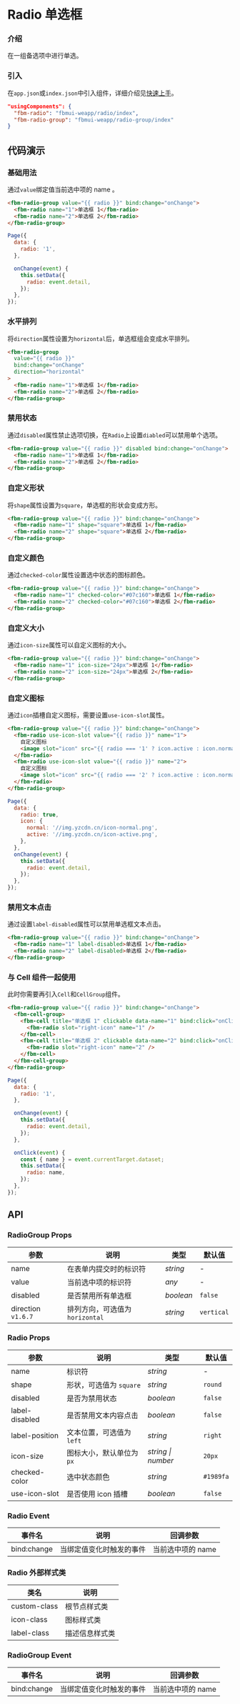 # Radio 单选框

### 介绍

在一组备选项中进行单选。

### 引入

在`app.json`或`index.json`中引入组件，详细介绍见[快速上手](#/quickstart#yin-ru-zu-jian)。

```json
"usingComponents": {
  "fbm-radio": "fbmui-weapp/radio/index",
  "fbm-radio-group": "fbmui-weapp/radio-group/index"
}
```

## 代码演示

### 基础用法

通过`value`绑定值当前选中项的 name 。

```html
<fbm-radio-group value="{{ radio }}" bind:change="onChange">
  <fbm-radio name="1">单选框 1</fbm-radio>
  <fbm-radio name="2">单选框 2</fbm-radio>
</fbm-radio-group>
```

```js
Page({
  data: {
    radio: '1',
  },

  onChange(event) {
    this.setData({
      radio: event.detail,
    });
  },
});
```

### 水平排列

将`direction`属性设置为`horizontal`后，单选框组会变成水平排列。

```html
<fbm-radio-group
  value="{{ radio }}"
  bind:change="onChange"
  direction="horizontal"
>
  <fbm-radio name="1">单选框 1</fbm-radio>
  <fbm-radio name="2">单选框 2</fbm-radio>
</fbm-radio-group>
```

### 禁用状态

通过`disabled`属性禁止选项切换，在`Radio`上设置`diabled`可以禁用单个选项。

```html
<fbm-radio-group value="{{ radio }}" disabled bind:change="onChange">
  <fbm-radio name="1">单选框 1</fbm-radio>
  <fbm-radio name="2">单选框 2</fbm-radio>
</fbm-radio-group>
```

### 自定义形状

将`shape`属性设置为`square`，单选框的形状会变成方形。

```html
<fbm-radio-group value="{{ radio }}" bind:change="onChange">
  <fbm-radio name="1" shape="square">单选框 1</fbm-radio>
  <fbm-radio name="2" shape="square">单选框 2</fbm-radio>
</fbm-radio-group>
```

### 自定义颜色

通过`checked-color`属性设置选中状态的图标颜色。

```html
<fbm-radio-group value="{{ radio }}" bind:change="onChange">
  <fbm-radio name="1" checked-color="#07c160">单选框 1</fbm-radio>
  <fbm-radio name="2" checked-color="#07c160">单选框 2</fbm-radio>
</fbm-radio-group>
```

### 自定义大小

通过`icon-size`属性可以自定义图标的大小。

```html
<fbm-radio-group value="{{ radio }}" bind:change="onChange">
  <fbm-radio name="1" icon-size="24px">单选框 1</fbm-radio>
  <fbm-radio name="2" icon-size="24px">单选框 2</fbm-radio>
</fbm-radio-group>
```

### 自定义图标

通过`icon`插槽自定义图标，需要设置`use-icon-slot`属性。

```html
<fbm-radio-group value="{{ radio }}" bind:change="onChange">
  <fbm-radio use-icon-slot value="{{ radio }}" name="1">
    自定义图标
    <image slot="icon" src="{{ radio === '1' ? icon.active : icon.normal }}" />
  </fbm-radio>
  <fbm-radio use-icon-slot value="{{ radio }}" name="2">
    自定义图标
    <image slot="icon" src="{{ radio === '2' ? icon.active : icon.normal }}" />
  </fbm-radio>
</fbm-radio-group>
```

```js
Page({
  data: {
    radio: true,
    icon: {
      normal: '//img.yzcdn.cn/icon-normal.png',
      active: '//img.yzcdn.cn/icon-active.png',
    },
  },
  onChange(event) {
    this.setData({
      radio: event.detail,
    });
  },
});
```

### 禁用文本点击

通过设置`label-disabled`属性可以禁用单选框文本点击。

```html
<fbm-radio-group value="{{ radio }}" bind:change="onChange">
  <fbm-radio name="1" label-disabled>单选框 1</fbm-radio>
  <fbm-radio name="2" label-disabled>单选框 2</fbm-radio>
</fbm-radio-group>
```

### 与 Cell 组件一起使用

此时你需要再引入`Cell`和`CellGroup`组件。

```html
<fbm-radio-group value="{{ radio }}" bind:change="onChange">
  <fbm-cell-group>
    <fbm-cell title="单选框 1" clickable data-name="1" bind:click="onClick">
      <fbm-radio slot="right-icon" name="1" />
    </fbm-cell>
    <fbm-cell title="单选框 2" clickable data-name="2" bind:click="onClick">
      <fbm-radio slot="right-icon" name="2" />
    </fbm-cell>
  </fbm-cell-group>
</fbm-radio-group>
```

```js
Page({
  data: {
    radio: '1',
  },

  onChange(event) {
    this.setData({
      radio: event.detail,
    });
  },

  onClick(event) {
    const { name } = event.currentTarget.dataset;
    this.setData({
      radio: name,
    });
  },
});
```

## API

### RadioGroup Props

| 参数 | 说明 | 类型 | 默认值 |
| --- | --- | --- | --- |
| name | 在表单内提交时的标识符 | _string_ | - |
| value | 当前选中项的标识符 | _any_ | - |
| disabled | 是否禁用所有单选框 | _boolean_ | `false` |
| direction `v1.6.7` | 排列方向，可选值为 `horizontal` | _string_ | `vertical` |

### Radio Props

| 参数           | 说明                      | 类型               | 默认值    |
| -------------- | ------------------------- | ------------------ | --------- |
| name           | 标识符                    | _string_           | -         |
| shape          | 形状，可选值为 `square`   | _string_           | `round`   |
| disabled       | 是否为禁用状态            | _boolean_          | `false`   |
| label-disabled | 是否禁用文本内容点击      | _boolean_          | `false`   |
| label-position | 文本位置，可选值为 `left` | _string_           | `right`   |
| icon-size      | 图标大小，默认单位为`px`  | _string \| number_ | `20px`    |
| checked-color  | 选中状态颜色              | _string_           | `#1989fa` |
| use-icon-slot  | 是否使用 icon 插槽        | _boolean_          | `false`   |

### Radio Event

| 事件名      | 说明                     | 回调参数          |
| ----------- | ------------------------ | ----------------- |
| bind:change | 当绑定值变化时触发的事件 | 当前选中项的 name |

### Radio 外部样式类

| 类名         | 说明           |
| ------------ | -------------- |
| custom-class | 根节点样式类   |
| icon-class   | 图标样式类     |
| label-class  | 描述信息样式类 |

### RadioGroup Event

| 事件名      | 说明                     | 回调参数          |
| ----------- | ------------------------ | ----------------- |
| bind:change | 当绑定值变化时触发的事件 | 当前选中项的 name |
